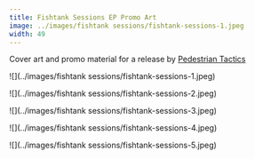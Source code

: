 ```yaml
---
title: Fishtank Sessions EP Promo Art
image: ../images/fishtank sessions/fishtank-sessions-1.jpeg
width: 49
---
```


Cover art and promo material for a release by [Pedestrian Tactics](https://pedestriantactics.com)

![](../images/fishtank sessions/fishtank-sessions-1.jpeg)

![](../images/fishtank sessions/fishtank-sessions-2.jpeg)

![](../images/fishtank sessions/fishtank-sessions-3.jpeg)

![](../images/fishtank sessions/fishtank-sessions-4.jpeg)

![](../images/fishtank sessions/fishtank-sessions-5.jpeg)

